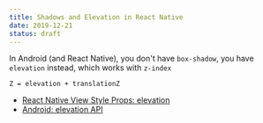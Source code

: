```yaml
---
title: Shadows and Elevation in React Native
date: 2019-12-21
status: draft
---
```


In Android (and React Native), you don't have `box-shadow`, you have `elevation` instead, which works with `z-index`

```
Z = elevation + translationZ
```

- [React Native View Style Props: elevation](https://facebook.github.io/react-native/docs/view-style-props#elevation)
- [Android: elevation API](https://developer.android.com/training/material/shadows-clipping.html#Elevation)